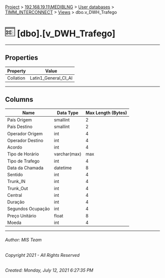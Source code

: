 #### 

[Project](../../../../index.md) > [192.168.19.11\\MEDIBLNG](../../../index.md) > [User databases](../../index.md) > [TIMM_INTERCONNECT](../index.md) > [Views](Views.md) > dbo.v_DWH_Trafego

# ![Views](../../../../Images/View32.png) [dbo].[v_DWH_Trafego]

---

## <a name="#properties"></a>Properties

| Property | Value |
|---|---|
| Collation | Latin1_General_CI_AI |


---

## <a name="#columns"></a>Columns

| Name | Data Type | Max Length (Bytes) |
|---|---|---|
| País Origem | smallint | 2 |
| País Destino | smallint | 2 |
| Operador Origem | int | 4 |
| Operador Destino | int | 4 |
| Acordo | int | 4 |
| Tipo de Horário | varchar(max) | max |
| Tipo de Trafego | int | 4 |
| Data da Chamada | datetime | 8 |
| Sentido | int | 4 |
| Trunk_IN | int | 4 |
| Trunk_Out | int | 4 |
| Central | int | 4 |
| Duração | int | 4 |
| Segundos Ocupação | int | 4 |
| Preço Unitário | float | 8 |
| Moeda | int | 4 |


---

###### Author:  MIS Team

###### Copyright 2021 - All Rights Reserved

###### Created: Monday, July 12, 2021 6:27:35 PM


